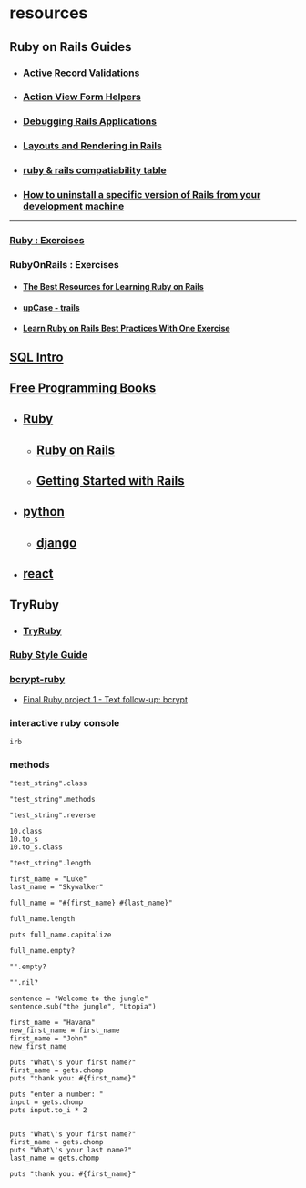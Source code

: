 
# resources

## Ruby on Rails Guides

- ### [Active Record Validations](https://guides.rubyonrails.org/active_record_validations.html)

- ### [Action View Form Helpers](https://guides.rubyonrails.org/form_helpers.html)

- ### [Debugging Rails Applications](https://guides.rubyonrails.org/debugging_rails_applications.html#debugging-with-the-debug-gem)

- ### [Layouts and Rendering in Rails](https://guides.rubyonrails.org/v3.0.3/layouts_and_rendering.html)

- ### [ruby & rails compatiability table](https://www.fastruby.io/blog/ruby/rails/versions/compatibility-table.html)

- ### [How to uninstall a specific version of Rails from your development machine](https://www.aloucaslabs.com/miniposts/how-to-uninstall-a-specific-version-of-rails-from-your-development-machine)

---

### [Ruby : Exercises](https://exercism.org/tracks/ruby)

### RubyOnRails : Exercises
- #### [The Best Resources for Learning Ruby on Rails](https://www.fullstackacademy.com/blog/learn-ruby-on-rails-for-free-with-these-6-websites)

- #### [upCase - trails](https://thoughtbot.com/upcase/practice)
- #### [Learn Ruby on Rails Best Practices With One Exercise](https://dev.to/hexdevs/learn-ruby-on-rails-best-practices-with-one-exercise-4ed2)

## [SQL Intro](https://www.w3schools.com/sql/)
## [Free Programming Books](https://github.com/EbookFoundation/free-programming-books/blob/main/books/free-programming-books-langs.md)


- ## [Ruby](https://github.com/EbookFoundation/free-programming-books/blob/main/books/free-programming-books-langs.md#ruby)

  - ## [Ruby on Rails](https://github.com/EbookFoundation/free-programming-books/blob/main/books/free-programming-books-langs.md#ruby-on-rails)

  - ## [Getting Started with Rails](https://guides.rubyonrails.org/getting_started.html)

- ## [python](https://github.com/EbookFoundation/free-programming-books/blob/main/books/free-programming-books-langs.md#python)

  - ## [django](https://github.com/EbookFoundation/free-programming-books/blob/main/books/free-programming-books-langs.md#python)
  
- ## [react](https://github.com/EbookFoundation/free-programming-books/blob/main/books/free-programming-books-langs.md#python)


## TryRuby
- ### [TryRuby](https://github.com/ruby/TryRuby)

### [Ruby Style Guide](https://github.com/rubocop/ruby-style-guide)

### [bcrypt-ruby](https://rubydoc.info/github/codahale/bcrypt-rubyls)
- [Final Ruby project 1 - Text follow-up: bcrypt](https://www.udemy.com/course/the-complete-ruby-on-rails-developer-course/learn/lecture/12633864#learning-tools)

### interactive ruby console
```
irb
``` 
### methods
```
"test_string".class

"test_string".methods

"test_string".reverse

10.class
10.to_s
10.to_s.class

"test_string".length

first_name = "Luke"
last_name = "Skywalker"

full_name = "#{first_name} #{last_name}"

full_name.length

puts full_name.capitalize

full_name.empty?

"".empty?

"".nil?

sentence = "Welcome to the jungle"
sentence.sub("the jungle", "Utopia")

first_name = "Havana"
new_first_name = first_name
first_name = "John"
new_first_name

puts "What\'s your first name?"
first_name = gets.chomp
puts "thank you: #{first_name}"

puts "enter a number: "
input = gets.chomp
puts input.to_i * 2


puts "What\'s your first name?"
first_name = gets.chomp
puts "What\'s your last name?"
last_name = gets.chomp

puts "thank you: #{first_name}"





```


